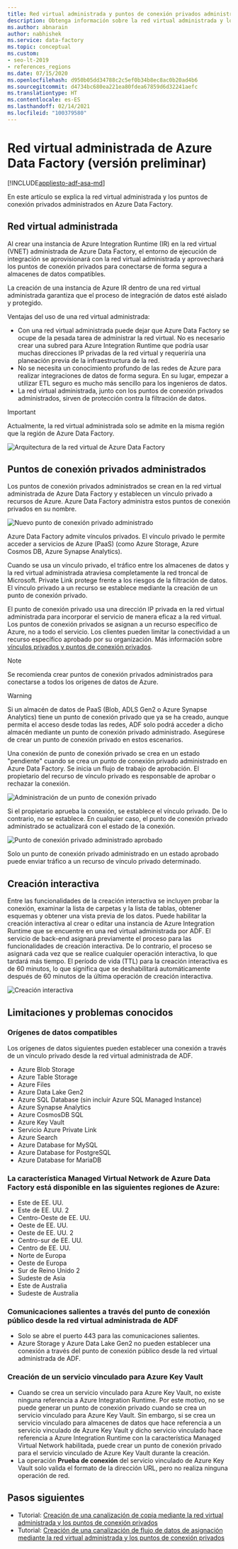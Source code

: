 ```yaml
---
title: Red virtual administrada y puntos de conexión privados administrados
description: Obtenga información sobre la red virtual administrada y los puntos de conexión privados administrados en Azure Data Factory.
ms.author: abnarain
author: nabhishek
ms.service: data-factory
ms.topic: conceptual
ms.custom:
- seo-lt-2019
- references_regions
ms.date: 07/15/2020
ms.openlocfilehash: d950b05dd34788c2c5ef0b34b8ec8ac0b20ad4b6
ms.sourcegitcommit: d4734bc680ea221ea80fdea67859d6d32241aefc
ms.translationtype: HT
ms.contentlocale: es-ES
ms.lasthandoff: 02/14/2021
ms.locfileid: "100379580"
---
```

# <a name="azure-data-factory-managed-virtual-network-preview"></a>Red virtual administrada de Azure Data Factory (versión preliminar)

[!INCLUDE[appliesto-adf-asa-md](includes/appliesto-adf-asa-md.md)]

En este artículo se explica la red virtual administrada y los puntos de conexión privados administrados en Azure Data Factory.


## <a name="managed-virtual-network"></a>Red virtual administrada

Al crear una instancia de Azure Integration Runtime (IR) en la red virtual (VNET) administrada de Azure Data Factory, el entorno de ejecución de integración se aprovisionará con la red virtual administrada y aprovechará los puntos de conexión privados para conectarse de forma segura a almacenes de datos compatibles. 

La creación de una instancia de Azure IR dentro de una red virtual administrada garantiza que el proceso de integración de datos esté aislado y protegido. 

Ventajas del uso de una red virtual administrada:

- Con una red virtual administrada puede dejar que Azure Data Factory se ocupe de la pesada tarea de administrar la red virtual. No es necesario crear una subred para Azure Integration Runtime que podría usar muchas direcciones IP privadas de la red virtual y requeriría una planeación previa de la infraestructura de la red. 
- No se necesita un conocimiento profundo de las redes de Azure para realizar integraciones de datos de forma segura. En su lugar, empezar a utilizar ETL seguro es mucho más sencillo para los ingenieros de datos. 
- La red virtual administrada, junto con los puntos de conexión privados administrados, sirven de protección contra la filtración de datos. 

> [!IMPORTANT]
>Actualmente, la red virtual administrada solo se admite en la misma región que la región de Azure Data Factory.
 

![Arquitectura de la red virtual de Azure Data Factory](./media/managed-vnet/managed-vnet-architecture-diagram.png)

## <a name="managed-private-endpoints"></a>Puntos de conexión privados administrados

Los puntos de conexión privados administrados se crean en la red virtual administrada de Azure Data Factory y establecen un vínculo privado a recursos de Azure. Azure Data Factory administra estos puntos de conexión privados en su nombre. 

![Nuevo punto de conexión privado administrado](./media/tutorial-copy-data-portal-private/new-managed-private-endpoint.png)

Azure Data Factory admite vínculos privados. El vínculo privado le permite acceder a servicios de Azure (PaaS) (como Azure Storage, Azure Cosmos DB, Azure Synapse Analytics).

Cuando se usa un vínculo privado, el tráfico entre los almacenes de datos y la red virtual administrada atraviesa completamente la red troncal de Microsoft. Private Link protege frente a los riesgos de la filtración de datos. El vínculo privado a un recurso se establece mediante la creación de un punto de conexión privado.

El punto de conexión privado usa una dirección IP privada en la red virtual administrada para incorporar el servicio de manera eficaz a la red virtual. Los puntos de conexión privados se asignan a un recurso específico de Azure, no a todo el servicio. Los clientes pueden limitar la conectividad a un recurso específico aprobado por su organización. Más información sobre [vínculos privados y puntos de conexión privados](../private-link/index.yml).

> [!NOTE]
> Se recomienda crear puntos de conexión privados administrados para conectarse a todos los orígenes de datos de Azure. 
 
> [!WARNING]
> Si un almacén de datos de PaaS (Blob, ADLS Gen2 o Azure Synapse Analytics) tiene un punto de conexión privado que ya se ha creado, aunque permita el acceso desde todas las redes, ADF solo podrá acceder a dicho almacén mediante un punto de conexión privado administrado. Asegúrese de crear un punto de conexión privado en estos escenarios. 

Una conexión de punto de conexión privado se crea en un estado "pendiente" cuando se crea un punto de conexión privado administrado en Azure Data Factory. Se inicia un flujo de trabajo de aprobación. El propietario del recurso de vínculo privado es responsable de aprobar o rechazar la conexión.

![Administración de un punto de conexión privado](./media/tutorial-copy-data-portal-private/manage-private-endpoint.png)

Si el propietario aprueba la conexión, se establece el vínculo privado. De lo contrario, no se establece. En cualquier caso, el punto de conexión privado administrado se actualizará con el estado de la conexión.

![Punto de conexión privado administrado aprobado](./media/tutorial-copy-data-portal-private/approve-private-endpoint.png)

Solo un punto de conexión privado administrado en un estado aprobado puede enviar tráfico a un recurso de vínculo privado determinado.

## <a name="interactive-authoring"></a>Creación interactiva
Entre las funcionalidades de la creación interactiva se incluyen probar la conexión, examinar la lista de carpetas y la lista de tablas, obtener esquemas y obtener una vista previa de los datos. Puede habilitar la creación interactiva al crear o editar una instancia de Azure Integration Runtime que se encuentre en una red virtual administrada por ADF. El servicio de back-end asignará previamente el proceso para las funcionalidades de creación interactiva. De lo contrario, el proceso se asignará cada vez que se realice cualquier operación interactiva, lo que tardará más tiempo. El período de vida (TTL) para la creación interactiva es de 60 minutos, lo que significa que se deshabilitará automáticamente después de 60 minutos de la última operación de creación interactiva.

![Creación interactiva](./media/managed-vnet/interactive-authoring.png)

## <a name="limitations-and-known-issues"></a>Limitaciones y problemas conocidos
### <a name="supported-data-sources"></a>Orígenes de datos compatibles
Los orígenes de datos siguientes pueden establecer una conexión a través de un vínculo privado desde la red virtual administrada de ADF.
- Azure Blob Storage
- Azure Table Storage
- Azure Files
- Azure Data Lake Gen2
- Azure SQL Database (sin incluir Azure SQL Managed Instance)
- Azure Synapse Analytics
- Azure CosmosDB SQL
- Azure Key Vault
- Servicio Azure Private Link
- Azure Search
- Azure Database for MySQL
- Azure Database for PostgreSQL
- Azure Database for MariaDB

### <a name="azure-data-factory-managed-virtual-network-is-available-in-the-following-azure-regions"></a>La característica Managed Virtual Network de Azure Data Factory está disponible en las siguientes regiones de Azure:
- Este de EE. UU.
- Este de EE. UU. 2
- Centro-Oeste de EE. UU.
- Oeste de EE. UU.
- Oeste de EE. UU. 2
- Centro-sur de EE. UU.
- Centro de EE. UU.
- Norte de Europa
- Oeste de Europa
- Sur de Reino Unido 2
- Sudeste de Asia
- Este de Australia
- Sudeste de Australia

### <a name="outbound-communications-through-public-endpoint-from-adf-managed-virtual-network"></a>Comunicaciones salientes a través del punto de conexión público desde la red virtual administrada de ADF
- Solo se abre el puerto 443 para las comunicaciones salientes.
- Azure Storage y Azure Data Lake Gen2 no pueden establecer una conexión a través del punto de conexión público desde la red virtual administrada de ADF.

### <a name="linked-service-creation-of-azure-key-vault"></a>Creación de un servicio vinculado para Azure Key Vault 
- Cuando se crea un servicio vinculado para Azure Key Vault, no existe ninguna referencia a Azure Integration Runtime. Por este motivo, no se puede generar un punto de conexión privado cuando se crea un servicio vinculado para Azure Key Vault. Sin embargo, si se crea un servicio vinculado para almacenes de datos que hace referencia a un servicio vinculado de Azure Key Vault y dicho servicio vinculado hace referencia a Azure Integration Runtime con la característica Managed Virtual Network habilitada, puede crear un punto de conexión privado para el servicio vinculado de Azure Key Vault durante la creación. 
- La operación **Prueba de conexión** del servicio vinculado de Azure Key Vault solo valida el formato de la dirección URL, pero no realiza ninguna operación de red.

## <a name="next-steps"></a>Pasos siguientes

- Tutorial: [Creación de una canalización de copia mediante la red virtual administrada y los puntos de conexión privados](tutorial-copy-data-portal-private.md) 
- Tutorial: [Creación de una canalización de flujo de datos de asignación mediante la red virtual administrada y los puntos de conexión privados](tutorial-data-flow-private.md)